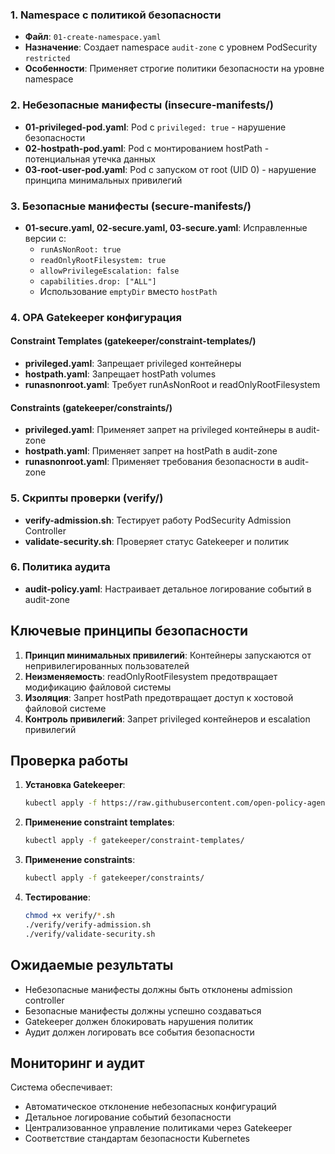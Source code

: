 ### 1. Namespace с политикой безопасности
- **Файл**: `01-create-namespace.yaml`
- **Назначение**: Создает namespace `audit-zone` с уровнем PodSecurity `restricted`
- **Особенности**: Применяет строгие политики безопасности на уровне namespace

### 2. Небезопасные манифесты (insecure-manifests/)
- **01-privileged-pod.yaml**: Pod с `privileged: true` - нарушение безопасности
- **02-hostpath-pod.yaml**: Pod с монтированием hostPath - потенциальная утечка данных
- **03-root-user-pod.yaml**: Pod с запуском от root (UID 0) - нарушение принципа минимальных привилегий

### 3. Безопасные манифесты (secure-manifests/)
- **01-secure.yaml, 02-secure.yaml, 03-secure.yaml**: Исправленные версии с:
  - `runAsNonRoot: true`
  - `readOnlyRootFilesystem: true`
  - `allowPrivilegeEscalation: false`
  - `capabilities.drop: ["ALL"]`
  - Использование `emptyDir` вместо `hostPath`

### 4. OPA Gatekeeper конфигурация

#### Constraint Templates (gatekeeper/constraint-templates/)
- **privileged.yaml**: Запрещает privileged контейнеры
- **hostpath.yaml**: Запрещает hostPath volumes
- **runasnonroot.yaml**: Требует runAsNonRoot и readOnlyRootFilesystem

#### Constraints (gatekeeper/constraints/)
- **privileged.yaml**: Применяет запрет на privileged контейнеры в audit-zone
- **hostpath.yaml**: Применяет запрет на hostPath в audit-zone
- **runasnonroot.yaml**: Применяет требования безопасности в audit-zone

### 5. Скрипты проверки (verify/)
- **verify-admission.sh**: Тестирует работу PodSecurity Admission Controller
- **validate-security.sh**: Проверяет статус Gatekeeper и политик

### 6. Политика аудита
- **audit-policy.yaml**: Настраивает детальное логирование событий в audit-zone

## Ключевые принципы безопасности

1. **Принцип минимальных привилегий**: Контейнеры запускаются от непривилегированных пользователей
2. **Неизменяемость**: readOnlyRootFilesystem предотвращает модификацию файловой системы
3. **Изоляция**: Запрет hostPath предотвращает доступ к хостовой файловой системе
4. **Контроль привилегий**: Запрет privileged контейнеров и escalation привилегий

## Проверка работы

1. **Установка Gatekeeper**:
   ```bash
   kubectl apply -f https://raw.githubusercontent.com/open-policy-agent/gatekeeper/release-3.14/deploy/gatekeeper.yaml
   ```

2. **Применение constraint templates**:
   ```bash
   kubectl apply -f gatekeeper/constraint-templates/
   ```

3. **Применение constraints**:
   ```bash
   kubectl apply -f gatekeeper/constraints/
   ```

4. **Тестирование**:
   ```bash
   chmod +x verify/*.sh
   ./verify/verify-admission.sh
   ./verify/validate-security.sh
   ```

## Ожидаемые результаты

- Небезопасные манифесты должны быть отклонены admission controller
- Безопасные манифесты должны успешно создаваться
- Gatekeeper должен блокировать нарушения политик
- Аудит должен логировать все события безопасности

## Мониторинг и аудит

Система обеспечивает:
- Автоматическое отклонение небезопасных конфигураций
- Детальное логирование событий безопасности
- Централизованное управление политиками через Gatekeeper
- Соответствие стандартам безопасности Kubernetes

